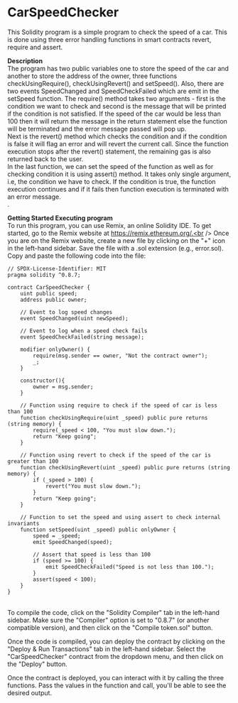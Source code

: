 # CarSpeedChecker<br />
This Solidity program is a simple program to check the speed of a car. This is done using three error handling functions in smart contracts revert, require and assert.<br />

**Description**<br />
The program has two public variables one to store the speed of the car and another to store the address of the owner, three functions checkUsingRequire(), checkUsingRevert() and setSpeed(). Also, there are two events SpeedChanged and SpeedCheckFailed which are emit in the setSpeed function. The require() method takes two arguments - first is the condition we want to check and second is the message that will be printed if the condition is not satisfied. If the speed of the car would be less than 100 then it will return the message in the return statement else the function will be terminated and the error message passed will pop up.<br />
Next is the revert() method which checks the condition and if the condition is false it will flag an error and will revert the current call. Since the function execution stops after the revert() statement, the remaining gas is also returned back to the user.<br />
In the last function, we can set the speed of the function as well as for checking condition it is using assert() method. It takes only single argument, i.e, the condition we have to check. If the condition is true, the function execution continues and if it fails then function execution is terminated with an error message.<br />
.<br />

**Getting Started Executing program** <br />
To run this program, you can use Remix, an online Solidity IDE. To get started, go to the Remix website at https://remix.ethereum.org/.<br />
Once you are on the Remix website, create a new file by clicking on the "+" icon in the left-hand sidebar. Save the file with a .sol extension (e.g., error.sol). Copy and paste the following code into the file:<br />
```
// SPDX-License-Identifier: MIT
pragma solidity ^0.8.7;

contract CarSpeedChecker {
    uint public speed;
    address public owner;

    // Event to log speed changes
    event SpeedChanged(uint newSpeed);

    // Event to log when a speed check fails
    event SpeedCheckFailed(string message);

    modifier onlyOwner() {
        require(msg.sender == owner, "Not the contract owner");
        _;
    }

    constructor(){
        owner = msg.sender;
    }

    // Function using require to check if the speed of car is less than 100
    function checkUsingRequire(uint _speed) public pure returns (string memory) {       
        require(_speed < 100, "You must slow down.");
        return "Keep going";
    }

    // Function using revert to check if the speed of the car is greater than 100
    function checkUsingRevert(uint _speed) public pure returns (string memory) {        
        if (_speed > 100) {
            revert("You must slow down.");
        }
        return "Keep going";
    }

    // Function to set the speed and using assert to check internal invariants
    function setSpeed(uint _speed) public onlyOwner {                
        speed = _speed;
        emit SpeedChanged(speed);

        // Assert that speed is less than 100
        if (speed >= 100) {
            emit SpeedCheckFailed("Speed is not less than 100.");
        }
        assert(speed < 100);
    }
}

```
<br />
To compile the code, click on the "Solidity Compiler" tab in the left-hand sidebar. Make sure the "Compiler" option is set to "0.8.7" (or another compatible version), and then click on the "Compile token.sol" button.<br />

Once the code is compiled, you can deploy the contract by clicking on the "Deploy & Run Transactions" tab in the left-hand sidebar. Select the "CarSpeedChecker" contract from the dropdown menu, and then click on the "Deploy" button.<br />

Once the contract is deployed, you can interact with it by calling the three functions. Pass the values in the function and call, you'll be able to see the desired output.
